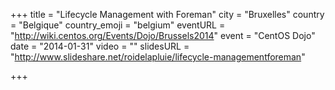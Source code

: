 +++
title = "Lifecycle Management with Foreman"
city = "Bruxelles"
country = "Belgique"
country_emoji = "belgium"
eventURL = "http://wiki.centos.org/Events/Dojo/Brussels2014"
event = "CentOS Dojo"
date = "2014-01-31"
video = ""
slidesURL = "http://www.slideshare.net/roidelapluie/lifecycle-managementforeman"

+++

